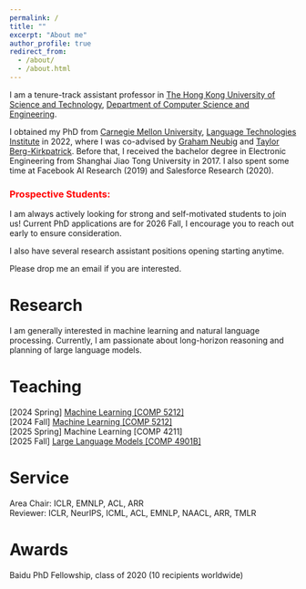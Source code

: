 ```yaml
---
permalink: /
title: ""
excerpt: "About me"
author_profile: true
redirect_from: 
  - /about/
  - /about.html
---
```


<!-- ## About Me -->
I am a tenure-track assistant professor in [The Hong Kong University of Science and Technology](https://hkust.edu.hk), [Department of Computer Science and Engineering](https://cse.hkust.edu.hk). 
<!-- in [Shanghai Jiao Tong University](https://www.sjtu.edu.cn/), [John Hopcroft Center for Computer Science](http://jhc.sjtu.edu.cn/). -->
I obtained my PhD from [Carnegie Mellon University](https://www.cmu.edu), [Language Technologies Institute](https://www.lti.cs.cmu.edu) in 2022, where I was co-advised by [Graham Neubig](http://www.phontron.com) and [Taylor Berg-Kirkpatrick](https://cseweb.ucsd.edu/~tberg/). Before that, I received the bachelor degree in Electronic Engineering from Shanghai Jiao Tong University in 2017. I also spent some time at Facebook AI Research (2019) and Salesforce Research (2020).  

<!-- I have interned at Facebook AI Research (2019), working with [Jiatao Gu](https://jiataogu.me) and [Marc'Aurelio Ranzato](https://ranzato.github.io); interned at Salesforce Research (2020), working with [Bryan McCann](https://bmccann.github.io); and visited Machine Learning Department of Carnegie Mellon University (2016), working with [Zhiting Hu](http://zhiting.ucsd.edu) and [Eric Xing](https://www.cs.cmu.edu/~epxing/).  -->

### <span style="color:red">Prospective Students:</span>
I am always actively looking for strong and self-motivated students to join us! Current PhD applications are for 2026 Fall, I encourage you to reach out early to ensure consideration. 
<!-- The PhD/Mphil positions in my group has been filled up for 2024 Fall.  -->
I also have several research assistant positions opening starting anytime.
<!-- at this moment I only host external visitors in exceptional cases, for example, if you have a good research background and work on projects that align with my interests well.  -->
Please drop me an email if you are interested.
<!-- I am always actively looking for strong and self-motivated students to join us! I have multiple PhD/Mphil openings starting in 2024 Fall at HKUST, as well as RA positions starting anytime. If you are interested, please drop me an email with your CV (the email subject line should include "Prospective PhD/Mphil/RA Student"). For 2024 Fall PhD/Mphil applicants, I encourage you to reach out as soon as possible to ensure consideration. I may not be able to respond to all emails, sorry.  -->


<!-- My research covers (latent-variable) generative models, controllable text generation, efficient text generation, and non-parametric language models.  -->


# Research
        
I am generally interested in machine learning and natural language processing. Currently, I am passionate about long-horizon reasoning and planning of large language models.

<!-- - complex reasoning ([Guided Decoding](https://arxiv.org/abs/2305.00633))  
- data-centric approaches ([Deita](https://arxiv.org/abs/2312.15685))
- evaluation of foundation models ([CEval](https://arxiv.org/abs/2305.08322), [Compression](https://arxiv.org/abs/2404.09937)) 
- LLM agents ([AgentBoard](https://arxiv.org/abs/2401.13178))
- parameter-efficient tuning -- efficiency, modular, composition ([Unify PEFT](https://arxiv.org/abs/2110.04366), [Compose PEFT](https://arxiv.org/abs/2306.14870))
- factuality -- method and evaluation ([FELM](https://arxiv.org/abs/2310.00741), [Calibration](https://arxiv.org/abs/2306.13063)) -->


# Teaching
[2024 Spring] [Machine Learning [COMP 5212]](/teaching/comp5212s24/)  
[2024 Fall] [Machine Learning [COMP 5212]](/teaching/comp5212f24/)  
[2025 Spring] Machine Learning [COMP 4211]  
[2025 Fall] [Large Language Models [COMP 4901B]](/teaching/comp4901Bf25/)

# Service
Area Chair: ICLR, EMNLP, ACL, ARR    
Reviewer: ICLR, NeurIPS, ICML, ACL, EMNLP, NAACL, ARR, TMLR

# Awards
Baidu PhD Fellowship, class of 2020 (10 recipients worldwide)  
<!-- National Scholarship in China (2014/2015/2016) -->
<!-- Outstanding Undergraduate Thesis in SJTU (top 1%)   -->

